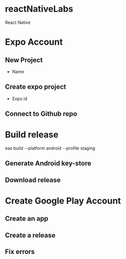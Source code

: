# reactNativeLabs <!-- omit in toc -->
React Native


# Expo Account
## New Project
- Name

## Create expo project
- Expo id

## Connect to Github repo

# Build release
eas build --platform android --profile staging

## Generate Android key-store

## Download release

# Create Google Play Account
## Create an app
## Create a release
## Fix errors
